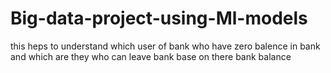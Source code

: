 # Big-data-project-using-Ml-models
this heps to understand which user of bank who have zero balence in bank and which are they who can leave bank base on there bank balance
